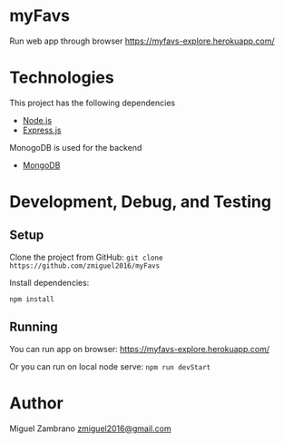 # myFavs

Run web app through browser https://myfavs-explore.herokuapp.com/

# Technologies
This project has the following dependencies
* [Node.js](https://nodejs.org/en/)
* [Express.js](https://expressjs.com/)

MonogoDB is used for the backend
* [MongoDB](https://www.mongodb.com/)


# Development, Debug, and Testing
## Setup

Clone the project from GitHub:
`git clone https://github.com/zmiguel2016/myFavs`

Install dependencies:

`npm install`

## Running
You can run app on browser:
https://myfavs-explore.herokuapp.com/

Or you can run on local node serve:
`npm run devStart`

# Author

Miguel Zambrano [zmiguel2016@gmail.com](mailto:zmiguel2016@gmail.com)
